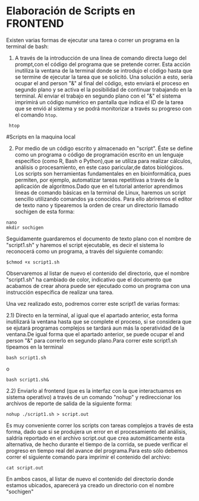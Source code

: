 # Elaboración de Scripts en FRONTEND

Existen varias formas de ejecutar una tarea o correr un programa en la terminal de  bash:

 1) A través de la introducción de una linea de comando directa luego del prompt,con el código del programa que se pretende correr. Esta acción inutiliza la ventana de la terminal donde se introdujo el código hasta que se termine de ejecutar la tarea que se solicitó. Una solución a esto, sería ocupar el and person "&" al final del código, esto enviará el proceso en segundo plano y se activa el la posibilidad de continuar trabajando en la terminal. Al enviar el trabajo en segundo plano con el "&" el sistema imprimirá un código numérico en pantalla que indica el ID de la tarea que se envió al sistema y se podrá monitorizar a través su progreso con el comando ```htop```.

```
 htop
```

#Scripts en la maquina local

 2) Por medio de un código escrito y almacenado en "script". Éste se define como un programa o código de programación escrito en un lenguaje específico (como R, Bash o Python),que se utiliza para realizar cálculos, análisis o procesamiento, en este caso paricular,de datos biológicos. Los scripts son herramientas fundamentales en en bioinformática, pues permiten, por ejemplo, automatizar tareas repetitivas a través de la aplicación de algoritmos.Dado que en el tutorial anterior aprendimos lineas de comando básicas en la terminal de Linux, haremos un script sencillo utilizando comandos ya conocidos. Para ello abriremos el editor de texto nano y tipearemos la orden de crear un directorio llamado sochigen de esta forma:
    
```
nano
mkdir sochigen
```


Seguidamente guardaremos el documento de texto plano con el nombre de "script1.sh" y haremos el script ejecutable, es decir el sistema lo reconocerá como un programa, a través del siguiente comando:
```
$chmod +x script1.sh
```
Observaremos al listar de nuevo el contenido del directorio, que el nombre "script1.sh" ha cambiado de color, indicativo que el documento que acabamos de crear ahora puede ser ejecutado como un programa con una instrucción específica de realizar una tarea.

Una vez realizado esto, podremos correr este script1 de varias formas:

2.1) Directo en la terminal, al igual que el apartado anterior, esta forma inutilizará la ventana hasta que se complete el proceso, si se considera que se ejutará programas complejos se tardará aun más la operatividad de la ventana.De igual forma que el apartado anterior, se puede ocupar el and person "&" para correrlo en segundo plano.Para correr este script1.sh tipeamos en la terminal
```
bash script1.sh
```
o
```
bash script1.sh&
```

2.2) Enviarlo al frontend (que es la interfaz con la que interactuamos en sistema operativo) a través de un comando "nohup" y redireccionar los archivos de reporte de salida de la siguiente forma:
```
nohup ./script1.sh > script.out
```

Es muy conveniente correr los scripts con tareas complejos a través de esta forma, dado que si se produjera un error en el procesamiento del análisis, saldría reportado en el archivo script.out que crea automáticamente esta alternativa, de hecho durante el tiempo de la corrida, se puede verificar el progreso en tiempo real del avance del programa.Para esto sólo debemos correr el siguiente comando para imprimir el contenido del archivo:
```
cat script.out
```
En ambos casos, al listar de nuevo el contenido del directorio donde estamos ubicados, aparecerá ya creado un directorio con el nombre "sochigen"



